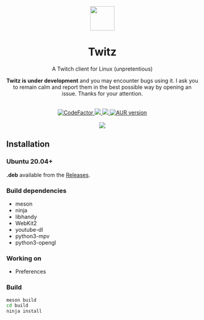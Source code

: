 <div align="center">
  <img src="https://raw.githubusercontent.com/mirkobrombin/Twitz/master/data/pm.mirko.Twitz.svg" width="64">
  <h1 align="center">Twitz</h1>
  <p align="center">A Twitch client for Linux (unpretentious)</p>
  <p align="center"><b>Twitz is under development</b> and you may encounter bugs using it. I ask you to remain calm and report them in the best possible way by opening an issue. Thanks for your attention.</p>
</div>

<br/>

<div align="center">
  <a href="https://www.codefactor.io/repository/github/mirkobrombin/twitz">
    <img src="https://www.codefactor.io/repository/github/mirkobrombin/twitz/badge" alt="CodeFactor" />
  </a>
  <a href="https://github.com/mirkobrombin/Twitz/blob/master/LICENSE">
    <img src="https://img.shields.io/badge/License-GPL--3.0-blue.svg">
  </a>
  <a href="https://github.com/mirkobrombin/Twitz/actions">
    <img src="https://github.com/mirkobrombin/Amusiz/workflows/Build%20release%20packages/badge.svg">
  </a>
  <a href="https://aur.archlinux.org/packages/twitz/">
    <img alt="AUR version" src="https://img.shields.io/aur/version/twitz">
  </a>
</div>

<br />

<div align="center">
    <img  src="https://raw.githubusercontent.com/mirkobrombin/Twitz/main/data/screenshot.png">
</div>

## Installation

### Ubuntu 20.04+
**.deb** available from the [Releases](https://github.com/mirkobrombin/Twitz/releases).

<!--
### Snap
[![Get it from the Snap Store](https://snapcraft.io/static/images/badges/en/snap-store-black.svg)](https://snapcraft.io/twitz)
-->

### Build dependencies
- meson
- ninja
- libhandy
- WebKit2
- youtube-dl
- python3-mpv
- python3-opengl

### Working on
- Preferences

### Build
```bash
meson build
cd build
ninja install
```
